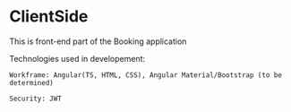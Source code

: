 # ClientSide
This is front-end part of the Booking  application

Technologies used in developement: 

 	Workframe: Angular(TS, HTML, CSS), Angular Material/Bootstrap (to be determined)

   	Security: JWT
